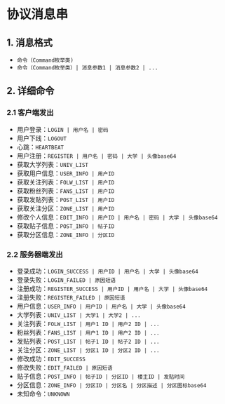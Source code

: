 # 协议消息串

## 1. 消息格式

- `命令（Command枚举类)`
- `命令（Command枚举类）| 消息参数1 | 消息参数2 | ...`

## 2. 详细命令

### 2.1 客户端发出

- 用户登录：`LOGIN | 用户名 | 密码`
- 用户下线：`LOGOUT`
- 心跳：`HEARTBEAT`
- 用户注册：`REGISTER | 用户名 | 密码 | 大学 | 头像base64`
- 获取大学列表：`UNIV_LIST`
- 获取用户信息：`USER_INFO | 用户ID`
- 获取关注列表：`FOLW_LIST | 用户ID`
- 获取粉丝列表：`FANS_LIST | 用户ID`
- 获取发贴列表：`POST_LIST | 用户ID`
- 获取关注分区：`ZONE_LIST | 用户ID`
- 修改个人信息：`EDIT_INFO | 用户ID | 用户名 | 密码 | 大学 | 头像base64`
- 获取贴子信息：`POST_INFO | 帖子ID`
- 获取分区信息：`ZONE_INFO | 分区ID`

[//]: # (- 用户下线：`LOGOUT`)

### 2.2 服务器端发出

- 登录成功：`LOGIN_SUCCESS | 用户ID | 用户名 | 大学 | 头像base64`
- 登录失败：`LOGIN_FAILED | 原因短语`
- 注册成功：`REGISTER_SUCCESS | 用户ID | 用户名 | 大学 | 头像base64`
- 注册失败：`REGISTER_FAILED | 原因短语`
- 用户信息：`USER_INFO | 用户ID | 用户名 | 大学 | 头像base64`
- 大学列表：`UNIV_LIST | 大学1 | 大学2 | ...`
- 关注列表：`FOLW_LIST | 用户1 ID | 用户2 ID | ...`
- 粉丝列表：`FANS_LIST | 用户1 ID | 用户2 ID | ...`
- 发贴列表：`POST_LIST | 帖子1 ID | 帖子2 ID | ...`
- 关注分区：`ZONE_LIST | 分区1 ID | 分区2 ID | ...`
- 修改成功：`EDIT_SUCCESS`
- 修改失败：`EDIT_FAILED | 原因短语`
- 贴子信息：`POST_INFO | 帖子ID | 分区ID | 楼主ID | 发贴时间`
- 分区信息：`ZONE_INFO | 分区ID | 分区名 | 分区描述 | 分区图标base64`
- 未知命令：`UNKNOWN`